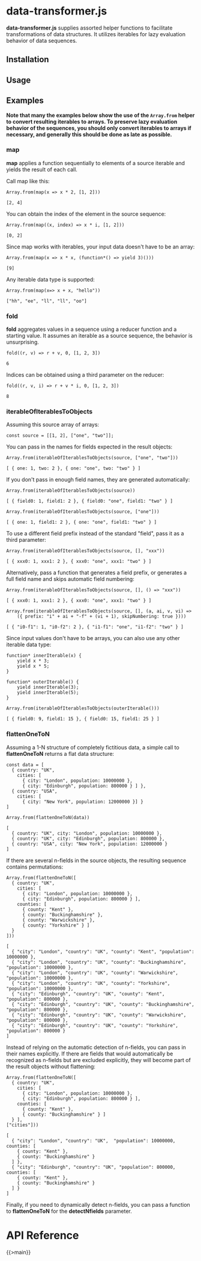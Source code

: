 # data-transformer.js

**data-transformer.js** supplies assorted helper functions to facilitate transformations of data structures. It utilizes iterables for lazy evaluation behavior of data sequences. 

## Installation

## Usage

## Examples

**Note that many the examples below show the use of the `Array.from` helper to convert resulting iterables to arrays. To preserve lazy evaluation behavior of the sequences, you should only convert iterables to arrays if necessary, and generally this should be done as late as possible.**


### map

**map** applies a function sequentially to elements of a source iterable and yields the result of each call.

Call map like this:

```
Array.from(map(x => x * 2, [1, 2]))

[2, 4]
```

You can obtain the index of the element in the source sequence:

```
Array.from(map((x, index) => x * i, [1, 2]))

[0, 2]
```

Since map works with iterables, your input data doesn't have to be an array:

```
Array.from(map(x => x * x, (function*() => yield 3)()))

[9]
```

Any iterable data type is supported:

```
Array.from(map(x=> x + x, "hello"))

["hh", "ee", "ll", "ll", "oo"]
```

### fold

**fold** aggregates values in a sequence using a reducer function and a starting value. It assumes an iterable as a source sequence, the behavior is unsurprising.

```
fold((r, v) => r + v, 0, [1, 2, 3])

6
```

Indices can be obtained using a third parameter on the reducer:

```
fold((r, v, i) => r + v * i, 0, [1, 2, 3])

8
```

### iterableOfIterablesToObjects

Assuming this source array of arrays:

```
const source = [[1, 2], ["one", "two"]];
```

You can pass in the names for fields expected in the result objects:

```
Array.from(iterableOfIterablesToObjects(source, ["one", "two"]))

[ { one: 1, two: 2 }, { one: "one", two: "two" } ]
```

If you don't pass in enough field names, they are generated automatically:

```
Array.from(iterableOfIterablesToObjects(source))

[ { field0: 1, field1: 2 }, { field0: "one", field1: "two" } ]

Array.from(iterableOfIterablesToObjects(source, ["one"]))

[ { one: 1, field1: 2 }, { one: "one", field1: "two" } ]
```

To use a different field prefix instead of the standard "field", pass it as a third parameter:

```
Array.from(iterableOfIterablesToObjects(source, [], "xxx"))

[ { xxx0: 1, xxx1: 2 }, { xxx0: "one", xxx1: "two" } ]
```

Alternatively, pass a function that generates a field prefix, or generates a full field name and skips automatic field numbering:

```
Array.from(iterableOfIterablesToObjects(source, [], () => "xxx"))

[ { xxx0: 1, xxx1: 2 }, { xxx0: "one", xxx1: "two" } ]

Array.from(iterableOfIterablesToObjects(source, [], (a, ai, v, vi) => 
    ({ prefix: "i" + ai + "-f" + (vi + 1), skipNumbering: true })))
	
[ { "i0-f1": 1, "i0-f2": 2 }, { "i1-f1": "one", "i1-f2": "two" } ]
```

Since input values don't have to be arrays, you can also use any other iterable data type:

```
function* innerIterable(x) {
    yield x * 3;
    yield x * 5;
}

function* outerIterable() {
    yield innerIterable(3);
    yield innerIterable(5);
}
    
Array.from(iterableOfIterablesToObjects(outerIterable()))

[ { field0: 9, field1: 15 }, { field0: 15, field1: 25 } ]
```



### flattenOneToN

Assuming a 1-N structure of completely fictitious data, a simple call to **flattenOneToN** returns a flat data structure:

```
const data = [
  { country: "UK",
    cities: [
      { city: "London", population: 10000000 },
      { city: "Edinburgh", population: 800000 } ] },
  { country: "USA",
    cities: [
      { city: "New York", population: 12000000 }] } 
]

Array.from(flattenOneToN(data))

[
  { country: "UK", city: "London", population: 10000000 },
  { country: "UK", city: "Edinburgh", population: 800000 },
  { country: "USA", city: "New York", population: 12000000 }
]
```

If there are several n-fields in the source objects, the resulting sequence contains permutations:

```
Array.from(flattenOneToN([
  { country: "UK",
    cities: [
      { city: "London", population: 10000000 },
      { city: "Edinburgh", population: 800000 } ],
    counties: [
      { county: "Kent" },
      { county: "Buckinghamshire" },
      { county: "Warwickshire" },
      { county: "Yorkshire" } ]
  } 
]))
	
[
  { "city": "London", "country": "UK", "county": "Kent", "population": 10000000 },
  { "city": "London", "country": "UK", "county": "Buckinghamshire", "population": 10000000 },
  { "city": "London", "country": "UK", "county": "Warwickshire", "population": 10000000 },
  { "city": "London", "country": "UK", "county": "Yorkshire", "population": 10000000 },
  { "city": "Edinburgh", "country": "UK", "county": "Kent", "population": 800000 },
  { "city": "Edinburgh", "country": "UK", "county": "Buckinghamshire", "population": 800000 },
  { "city": "Edinburgh", "country": "UK", "county": "Warwickshire", "population": 800000 },
  { "city": "Edinburgh", "country": "UK", "county": "Yorkshire", "population": 800000 }
]
```

Instead of relying on the automatic detection of n-fields, you can pass in their names explicitly. If there are fields that would automatically be recognized as n-fields but are excluded explicitly, they will become part of the result objects without flattening:

```
Array.from(flattenOneToN([
  { country: "UK",
    cities: [
      { city: "London", population: 10000000 },
      { city: "Edinburgh", population: 800000 } ],
    counties: [
      { county: "Kent" },
      { county: "Buckinghamshire" } ]
  } ],
["cities"]))

[
  { "city": "London", "country": "UK",  "population": 10000000, counties: [
    { county: "Kent" },
    { county: "Buckinghamshire" }
  ] },
  { "city": "Edinburgh", "country": "UK", "population": 800000, counties: [
    { county: "Kent" },
    { county: "Buckinghamshire" }
  ] }
]
```

Finally, if you need to dynamically detect n-fields, you can pass a function to **flattenOneToN** for the **detectNfields** parameter.

# API Reference

{{>main}}
